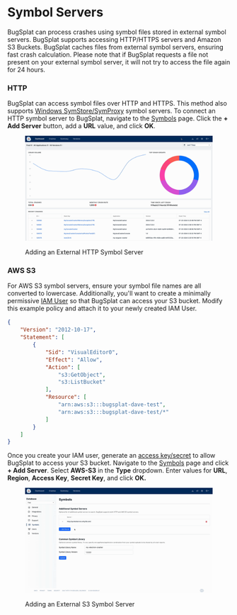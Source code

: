 # Symbol Servers

BugSplat can process crashes using symbol files stored in external symbol servers. BugSplat supports accessing HTTP/HTTPS servers and Amazon S3 Buckets. BugSplat caches files from external symbol servers, ensuring fast crash calculation. Please note that if BugSplat requests a file not present on your external symbol server, it will not try to access the file again for 24 hours.

### HTTP

BugSplat can access symbol files over HTTP and HTTPS. This method also supports [Windows SymStore/SymProxy](https://learn.microsoft.com/en-us/windows-hardware/drivers/debugger/symbol-stores-and-symbol-servers) symbol servers. To connect an HTTP symbol server to BugSplat, navigate to the [Symbols](https://app.bugsplat.com/v2/database/symbols?) page. Click the **+ Add Server** button, add a **URL** value, and click **OK**.

<figure><img src="../../../.gitbook/assets/output.gif" alt=""><figcaption><p>Adding an External HTTP Symbol Server</p></figcaption></figure>

### AWS S3

For AWS S3 symbol servers, ensure your symbol file names are all converted to lowercase. Additionally, you'll want to create a minimally permissive [IAM User](https://docs.aws.amazon.com/IAM/latest/UserGuide/id\_users\_create.html#id\_users\_create\_console) so that BugSplat can access your S3 bucket. Modify this example policy and attach it to your newly created IAM User.

```json
{
    "Version": "2012-10-17",
    "Statement": [
        {
            "Sid": "VisualEditor0",
            "Effect": "Allow",
            "Action": [
                "s3:GetObject",
                "s3:ListBucket"
            ],
            "Resource": [
                "arn:aws:s3:::bugsplat-dave-test",
                "arn:aws:s3:::bugsplat-dave-test/*"
            ]
        }
    ]
}
```

Once you create your IAM user, generate an [access key/secret](https://docs.aws.amazon.com/IAM/latest/UserGuide/id\_credentials\_access-keys.html) to allow BugSplat to access your S3 bucket. Navigate to the [Symbols](https://app.bugsplat.com/v2/database/symbols) page and click **+ Add Server**. Select **AWS-S3** in the **Type** dropdown. Enter values for **URL**, **Region**, **Access Key**, **Secret Key**, and click **OK.**

<figure><img src="../../../.gitbook/assets/output (1).gif" alt=""><figcaption><p>Adding an External S3 Symbol Server</p></figcaption></figure>
